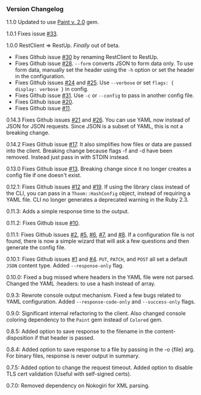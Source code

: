 ### Version Changelog
1.1.0 Updated to use [Paint v. 2.0](https://github.com/janlelis/paint) gem.

1.0.1 Fixes issue [#33](https://github.com/thoom/restclient/issues/30).

1.0.0 RestClient => RestUp. _Finally_ out of beta.
 - Fixes Github issue [#30](https://github.com/thoom/restclient/issues/30) by renaming RestClient to RestUp.
 - Fixes Github issue [#28](https://github.com/thoom/restclient/issues/28). `--form` converts JSON to form data only. 
   To use form data, manually set the header using the `-h` option or set the header in the configuration.
 - Fixes Github issues [#24](https://github.com/thoom/restclient/issues/24) and [#25](https://github.com/thoom/restclient/issues/25). Use `--verbose` or set `flags: { display: verbose }` in config.
 - Fixes Github issue [#31](https://github.com/thoom/restclient/issues/31). Use `-c` or `--config` to pass in another config file.
 - Fixes Github issue [#20](https://github.com/thoom/restclient/issues/20).
 - Fixes Github issue [#11](https://github.com/thoom/restclient/issues/11).


0.14.3 Fixes Github issues [#21](https://github.com/thoom/restclient/issues/21) and [#26](https://github.com/thoom/restclient/issues/26). 
You can use YAML now instead of JSON for JSON requests. Since JSON is a subset of YAML, this is not a breaking change.

0.14.2 Fixes Github issue [#17](https://github.com/thoom/restclient/issues/17). It also simplifies how files or data are passed into the client.
Breaking change because flags -f and -d have been removed. Instead just pass in with STDIN instead.

0.13.0 Fixes Github issue [#13](https://github.com/thoom/restclient/issues/13). 
Breaking change since it no longer creates a config file if one doesn't exist.

0.12.1: Fixes Github issues [#12](https://github.com/thoom/restclient/issues/12) and [#19](https://github.com/thoom/restclient/issues/19). 
If using the library class instead of the CLI, you can pass in a `Thoom::HashConfig` object,
instead of requiring a YAML file. CLI no longer generates a deprecated warning in the Ruby 2.3.

0.11.3: Adds a simple response time to the output.

0.11.2: Fixes Github issue [#10](https://github.com/thoom/restclient/issues/10).

0.11.1: Fixes Github issues [#2](https://github.com/thoom/restclient/issues/2), [#5](https://github.com/thoom/restclient/issues/5), [#6](https://github.com/thoom/restclient/issues/6), [#7](https://github.com/thoom/restclient/issues/7), and [#8](https://github.com/thoom/restclient/issues/8). If a configuration file is not found,
there is now a simple wizard that will ask a few questions and then generate the config file.

0.10.1: Fixes Github issues [#1](https://github.com/thoom/restclient/issues/1) and [#4](https://github.com/thoom/restclient/issues/4). `PUT`, `PATCH`, and `POST` all set a default `JSON` content type. Added `--response-only` flag.

0.10.0: Fixed a bug missed where headers in the YAML file were not parsed. Changed the YAML :headers: to use a hash instead of array.

0.9.3: Rewrote console output mechanism. Fixed a few bugs related to YAML configuration. Added `--response-code-only` and `--success-only` flags.

0.9.0: Significant internal refactoring to the client. Also changed console coloring dependency to the `Paint` gem instead of `Colored` gem.

0.8.5: Added option to save response to the filename in the content-disposition if that header is passed.

0.8.4: Added option to save response to a file by passing in the -o {file} arg. For binary files, response is never output in summary.

0.7.5: Added option to change the request timeout. Added option to disable TLS cert validation (Useful with self-signed certs).

0.7.0: Removed dependency on Nokogiri for XML parsing.
